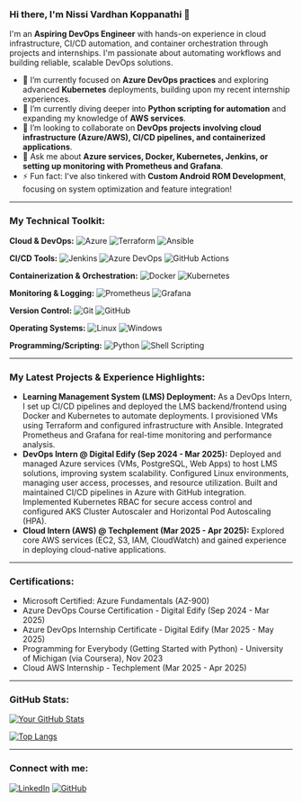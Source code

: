 ### Hi there, I'm Nissi Vardhan Koppanathi 👋

I'm an **Aspiring DevOps Engineer** with hands-on experience in cloud infrastructure, CI/CD automation, and container orchestration through projects and internships. I'm passionate about automating workflows and building reliable, scalable DevOps solutions.

- 🔭 I’m currently focused on **Azure DevOps practices** and exploring advanced **Kubernetes** deployments, building upon my recent internship experiences.
- 🌱 I’m currently diving deeper into **Python scripting for automation** and expanding my knowledge of **AWS services**.
- 👯 I’m looking to collaborate on **DevOps projects involving cloud infrastructure (Azure/AWS), CI/CD pipelines, and containerized applications**.
- 💬 Ask me about **Azure services, Docker, Kubernetes, Jenkins, or setting up monitoring with Prometheus and Grafana**.
- ⚡ Fun fact: I've also tinkered with **Custom Android ROM Development**, focusing on system optimization and feature integration!

---

### My Technical Toolkit:

**Cloud & DevOps:**
![Azure](https://img.shields.io/badge/Azure-0078D4?style=for-the-badge&logo=azure&logoColor=white)
![Terraform](https://img.shields.io/badge/Terraform-623FCF?style=for-the-badge&logo=terraform&logoColor=white)
![Ansible](https://img.shields.io/badge/Ansible-EE0000?style=for-the-badge&logo=ansible&logoColor=white)

**CI/CD Tools:**
![Jenkins](https://img.shields.io/badge/Jenkins-2C5263?style=for-the-badge&logo=jenkins&logoColor=white)
![Azure DevOps](https://img.shields.io/badge/Azure%20DevOps-0078D7?style=for-the-badge&logo=azure-devops&logoColor=white)
![GitHub Actions](https://img.shields.io/badge/GitHub%20Actions-222222?style=for-the-badge&logo=githubactions&logoColor=white)

**Containerization & Orchestration:**
![Docker](https://img.shields.io/badge/Docker-2496ED?style=for-the-badge&logo=docker&logoColor=white)
![Kubernetes](https://img.shields.io/badge/Kubernetes-326CE5?style=for-the-badge&logo=kubernetes&logoColor=white)

**Monitoring & Logging:**
![Prometheus](https://img.shields.io/badge/Prometheus-E6522C?style=for-the-badge&logo=prometheus&logoColor=white)
![Grafana](https://img.shields.io/badge/Grafana-F46800?style=for-the-badge&logo=grafana&logoColor=white)

**Version Control:**
![Git](https://img.shields.io/badge/Git-F05032?style=for-the-badge&logo=git&logoColor=white)
![GitHub](https://img.shields.io/badge/GitHub-181717?style=for-the-badge&logo=github&logoColor=white)

**Operating Systems:**
![Linux](https://img.shields.io/badge/Linux-FCC624?style=for-the-badge&logo=linux&logoColor=black)
![Windows](https://img.shields.io/badge/Windows-0078D6?style=for-the-badge&logo=windows&logoColor=white)

**Programming/Scripting:**
![Python](https://img.shields.io/badge/Python-3776AB?style=for-the-badge&logo=python&logoColor=white)
![Shell Scripting](https://img.shields.io/badge/Shell%20Scripting-121011?style=for-the-badge&logo=gnu-bash&logoColor=white)

---

### My Latest Projects & Experience Highlights:

-   **Learning Management System (LMS) Deployment:** As a DevOps Intern, I set up CI/CD pipelines and deployed the LMS backend/frontend using Docker and Kubernetes to automate deployments. I provisioned VMs using Terraform and configured infrastructure with Ansible. Integrated Prometheus and Grafana for real-time monitoring and performance analysis.
-   **DevOps Intern @ Digital Edify (Sep 2024 - Mar 2025):** Deployed and managed Azure services (VMs, PostgreSQL, Web Apps) to host LMS solutions, improving system scalability. Configured Linux environments, managing user access, processes, and resource utilization. Built and maintained CI/CD pipelines in Azure with GitHub integration. Implemented Kubernetes RBAC for secure access control and configured AKS Cluster Autoscaler and Horizontal Pod Autoscaling (HPA).
-   **Cloud Intern (AWS) @ Techplement (Mar 2025 - Apr 2025):** Explored core AWS services (EC2, S3, IAM, CloudWatch) and gained experience in deploying cloud-native applications.

---

### Certifications:

-   Microsoft Certified: Azure Fundamentals (AZ-900)
-   Azure DevOps Course Certification - Digital Edify (Sep 2024 - Mar 2025)
-   Azure DevOps Internship Certificate - Digital Edify (Mar 2025 - May 2025)
-   Programming for Everybody (Getting Started with Python) - University of Michigan (via Coursera), Nov 2023
-   Cloud AWS Internship - Techplement (Mar 2025 - Apr 2025)

---

### GitHub Stats:

[![Your GitHub Stats](https://github-readme-stats.vercel.app/api?username=Nissivardhan&show_icons=true&theme=radical)](https://github.com/anuraghazra/github-readme-stats)

[![Top Langs](https://github-readme-stats.vercel.app/api/top-langs/?username=Nissivardhan&layout=compact&theme=radical)](https://github.com/anuraghazra/github-readme-stats)

---

### Connect with me:

[![LinkedIn](https://img.shields.io/badge/LinkedIn-0077B5?style=for-the-badge&logo=linkedin&logoColor=white)](https://www.linkedin.com/in/nissi-vardhan-koppanathi-9a59b026b)
[![GitHub](https://img.shields.io/badge/GitHub-181717?style=for-the-badge&logo=github&logoColor=white)](https://github.com/Nissivardhan)
